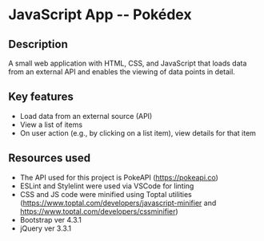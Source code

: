 # JavaScript App -- Pokédex

## Description
A small web application with HTML, CSS, and JavaScript that loads
data from an external API and enables the viewing of data points in detail.

## Key features
* Load data from an external source (API)
* View a list of items
* On user action (e.g., by clicking on a list item), view details for that item

## Resources used
* The API used for this project is PokeAPI (https://pokeapi.co)
* ESLint and Stylelint were used via VSCode for linting
* CSS and JS code were minified using Toptal utilities (https://www.toptal.com/developers/javascript-minifier and https://www.toptal.com/developers/cssminifier)
* Bootstrap ver 4.3.1
* jQuery ver 3.3.1